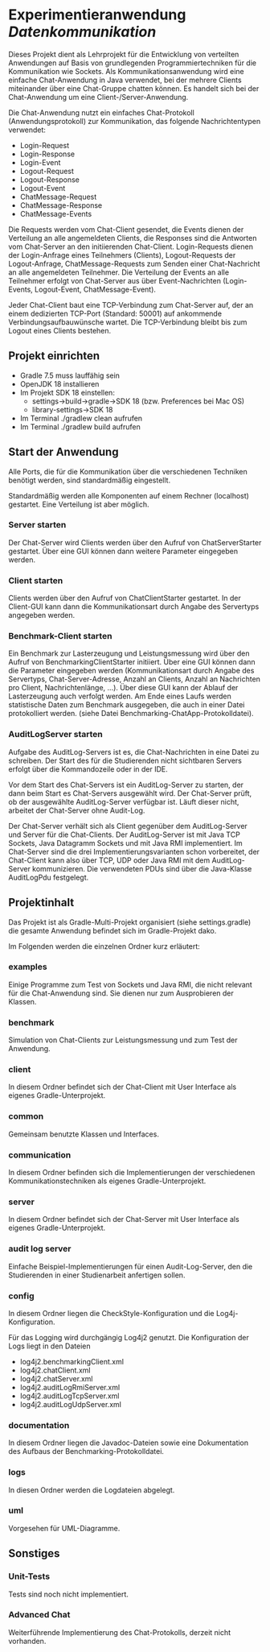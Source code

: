 # Experimentieranwendung **_Datenkommunikation_**
Dieses Projekt dient als Lehrprojekt für die Entwicklung von verteilten Anwendungen auf Basis von grundlegenden Programmiertechniken für die Kommunikation wie Sockets. Als Kommunikationsanwendung wird eine einfache Chat-Anwendung in Java verwendet, bei der mehrere Clients miteinander über eine Chat-Gruppe chatten können. Es handelt sich bei der Chat-Anwendung um eine Client-/Server-Anwendung.

Die Chat-Anwendung nutzt ein einfaches Chat-Protokoll (Anwendungsprotokoll) zur Kommunikation, das folgende Nachrichtentypen verwendet:

- Login-Request
- Login-Response
- Login-Event
- Logout-Request
- Logout-Response
- Logout-Event
- ChatMessage-Request
- ChatMessage-Response
- ChatMessage-Events

Die Requests werden vom Chat-Client gesendet, die Events dienen der Verteilung an alle angemeldeten Clients, die Responses sind die Antworten vom Chat-Server an den initiierenden Chat-Client. Login-Requests dienen der Login-Anfrage eines Teilnehmers (Clients), Logout-Requests der Logout-Anfrage, ChatMessage-Requests zum Senden einer Chat-Nachricht an alle angemeldeten Teilnehmer.
Die Verteilung der Events an alle Teilnehmer erfolgt von Chat-Server aus über Event-Nachrichten (Login-Events, Logout-Event, ChatMessage-Event).

Jeder Chat-Client baut eine TCP-Verbindung zum Chat-Server auf, der an einem dedizierten TCP-Port (Standard: 50001) auf ankommende Verbindungsaufbauwünsche wartet. Die TCP-Verbindung bleibt bis zum Logout eines Clients bestehen.

## Projekt einrichten

- Gradle 7.5 muss lauffähig sein
- OpenJDK 18 installieren
- Im Projekt SDK 18 einstellen: 
  - settings->build->gradle->SDK 18 (bzw. Preferences bei Mac OS)
  - library-settings->SDK 18
- Im Terminal ./gradlew clean aufrufen
- Im Terminal ./gradlew build aufrufen

## Start der Anwendung

Alle Ports, die für die Kommunikation über die verschiedenen Techniken benötigt werden, sind standardmäßig eingestellt.

Standardmäßig werden alle Komponenten auf einem Rechner (localhost) gestartet. Eine Verteilung ist aber möglich.

### Server starten
Der Chat-Server wird Clients werden über den Aufruf von ChatServerStarter gestartet. Über eine GUI können dann weitere Parameter eingegeben werden.

### Client starten
Clients werden über den Aufruf von ChatClientStarter gestartet. In der Client-GUI kann dann die Kommunikationsart durch Angabe des Servertyps angegeben werden.

### Benchmark-Client starten
Ein Benchmark zur Lasterzeugung und Leistungsmessung wird über den Aufruf von BenchmarkingClientStarter initiiert. Über eine GUI können dann die Parameter eingegeben werden (Kommunikationsart durch Angabe des Servertyps, Chat-Server-Adresse, Anzahl an Clients, Anzahl an Nachrichten pro Client, Nachrichtenlänge, ...).
Über diese GUI kann der Ablauf der Lasterzeugung auch verfolgt werden. Am Ende eines Laufs werden statistische Daten zum Benchmark ausgegeben, die auch in einer Datei protokolliert werden.
(siehe Datei Benchmarking-ChatApp-Protokolldatei).

### AuditLogServer starten
Aufgabe des AuditLog-Servers ist es, die Chat-Nachrichten in eine Datei zu schreiben.
Der Start des für die Studierenden nicht sichtbaren Servers erfolgt über die Kommandozeile oder in der IDE.

Vor dem Start des Chat-Servers ist ein AuditLog-Server zu starten, der dann beim Start es Chat-Servers ausgewählt wird. Der Chat-Server prüft, ob der ausgewählte AuditLog-Server verfügbar ist.
Läuft dieser nicht, arbeitet der Chat-Server ohne Audit-Log.

Der Chat-Server verhält sich als Client gegenüber dem AuditLog-Server und Server für die Chat-Clients.
Der AuditLog-Server ist mit Java TCP Sockets, Java Datagramm Sockets und mit Java RMI implementiert. Im Chat-Server sind die drei Implementierungsvarianten schon vorbereitet, der Chat-Client kann also über TCP, UDP oder Java RMI mit dem AuditLog-Server kommunizieren. Die verwendeten PDUs sind über die Java-Klasse AuditLogPdu festgelegt.


## Projektinhalt
Das Projekt ist als Gradle-Multi-Projekt organisiert (siehe settings.gradle)
die gesamte Anwendung befindet sich im Gradle-Projekt dako. 

Im Folgenden werden die einzelnen Ordner kurz erläutert:

### examples
Einige Programme zum Test von Sockets und Java RMI, die nicht relevant für die Chat-Anwendung sind. Sie dienen nur zum Ausprobieren der Klassen.

### benchmark
Simulation von Chat-Clients zur Leistungsmessung und zum Test der Anwendung. 

### client
In diesem Ordner befindet sich der Chat-Client mit User Interface als eigenes Gradle-Unterprojekt.

### common
Gemeinsam benutzte Klassen und Interfaces.

### communication
In diesem Ordner befinden sich die Implementierungen der verschiedenen Kommunikationstechniken als eigenes Gradle-Unterprojekt.

### server
In diesem Ordner befindet sich der Chat-Server mit User Interface als eigenes Gradle-Unterprojekt.

### audit log server
Einfache Beispiel-Implementierungen für einen Audit-Log-Server, den die Studierenden in einer Studienarbeit anfertigen sollen.

### config
In diesem Ordner liegen die CheckStyle-Konfiguration und die Log4j-Konfiguration.

Für das Logging wird durchgängig Log4j2 genutzt. Die Konfiguration der Logs liegt in den Dateien
- log4j2.benchmarkingClient.xml
- log4j2.chatClient.xml
- log4j2.chatServer.xml
- log4j2.auditLogRmiServer.xml 
- log4j2.auditLogTcpServer.xml
- log4j2.auditLogUdpServer.xml

### documentation
In diesem Ordner liegen die Javadoc-Dateien sowie eine Dokumentation des Aufbaus der Benchmarking-Protokolldatei.

### logs
In diesen Ordner werden die Logdateien abgelegt.

### uml
Vorgesehen für UML-Diagramme.


## Sonstiges

### Unit-Tests
Tests sind noch nicht implementiert.


### Advanced Chat
Weiterführende Implementierung des Chat-Protokolls, derzeit nicht vorhanden.
